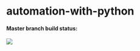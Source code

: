 # automation-with-python

#### Master branch build status: 
![](https://travis-ci.com/pris0213/automation-with-python.svg?branch=master)